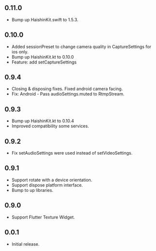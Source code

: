 ## 0.11.0
* Bump up HaishinKit.swift to 1.5.3.

## 0.10.0
* Added sessionPreset to change camera quality in CaptureSettings for ios only.
* Bump up HaishinKit.kt to 0.10.0
* Feature: add setCaptureSettings

## 0.9.4
* Closing & disposing fixes. Fixed android camera facing.
* Fix: Android - Pass audioSettings.muted to RtmpStream.

## 0.9.3
* Bump up HaishinKit.kt to 0.10.4
* Improved compatibility some services.

## 0.9.2
* Fix setAudioSettings were used instead of setVideoSettings.

## 0.9.1
* Support rotate with a device orientation.
* Support dispose platform interface.
* Bump to up libraries.

## 0.9.0

* Support Flutter Texture Widget.

## 0.0.1

* Initial release.
